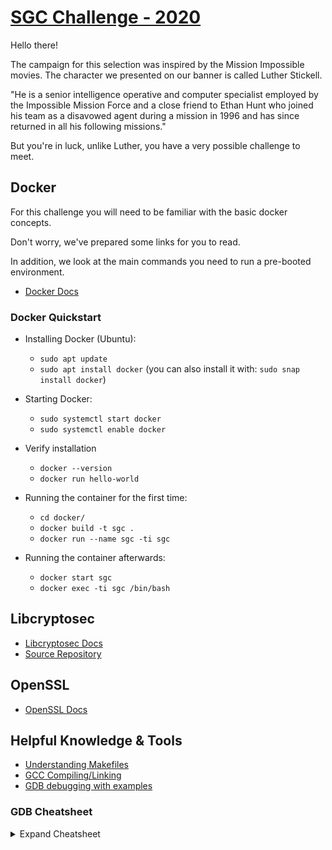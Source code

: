 # [SGC Challenge - 2020](https://lucasmpalma.github.io/SGC-2020/)

Hello there!

The campaign for this selection was inspired by the Mission Impossible movies. The character we presented on our banner is called Luther Stickell. 

"He is a senior intelligence operative and computer specialist employed by the Impossible Mission Force and a close friend to Ethan Hunt who joined his team as a disavowed agent during a mission in 1996 and has since returned in all his following missions."

But you're in luck, unlike Luther, you have a very possible challenge to meet.

## Docker

For this challenge you will need to be familiar with the basic docker concepts.

Don't worry, we've prepared some links for you to read.

In addition, we look at the main commands you need to run a pre-booted environment.

* [Docker Docs](https://docker-curriculum.com/)

### Docker Quickstart

* Installing Docker (Ubuntu):
  * `sudo apt update`
  * `sudo apt install docker` (you can also install it with: `sudo snap install docker`)

* Starting Docker:
  * `sudo systemctl start docker`
  * `sudo systemctl enable docker`
  
* Verify installation
  * `docker --version`
  * `docker run hello-world`

* Running the container for the first time: 
  * `cd docker/`
  * `docker build -t sgc .`
  * `docker run --name sgc -ti sgc`
  
* Running the container afterwards:
  * `docker start sgc`
  * `docker exec -ti sgc /bin/bash`

## Libcryptosec

* [Libcryptosec Docs](https://labsec.github.io/libcryptosec/)
* [Source Repository](https://github.com/LabSEC/libcryptosec)

## OpenSSL

* [OpenSSL Docs](https://www.openssl.org/docs/man1.0.2/)	

## Helpful Knowledge & Tools

* [Understanding Makefiles](https://www.gnu.org/software/make/manual/html_node/Introduction.html)
* [GCC Compiling/Linking](https://www3.ntu.edu.sg/home/ehchua/programming/cpp/gcc_make.html)
* [GDB debugging with examples](https://www.cprogramming.com/gdb.html)


### GDB Cheatsheet

<details>
  <summary>Expand Cheatsheet</summary>
  
| GDB Command               | Description                                                                                                     |
|---------------------------|-----------------------------------------------------------------------------------------------------------------|
| b[reak] \<function>       | Set a breakpoint at the beginning of function [break]                                                           |
| b[reak] <file_name:line>  | Set a breakpoint at line number of the current file. [break]                                                    |
| info b                    | List all breakpoints [info]                                                                                     |
| delete n                  | Delete breakpoint number n [delete]                                                                             |
| r[un] [args]              | Start the program being debugged, possibly with command line arguments args. [run]                              |
| s[tep] [count]            | Single step the next count statments (default is 1). Step into functions. [step]                                |
| n[ext] [count]            | Single step the next count statments (default is 1). Step over functions. [next]                                |
| finish                    | Execute the rest of the current function. Step out of the current function. [finish]                            |
| c[ontinue]                | Continue execution up to the next breakpoint or until termination if no breakpoints are encountered. [continue] |
| l[ist] [optional_line]    | List next listsize lines. If optional_line is given, list the lines centered around optional_line. [list]       |
| set listsize n            | Set the number of lines listed by the list command to n [set listsize]                                          |
| q[uit]                    | quit gdb [quit]                                                                                                 |
| ^C                        | Stop execution                                                                                                  |
</details>
